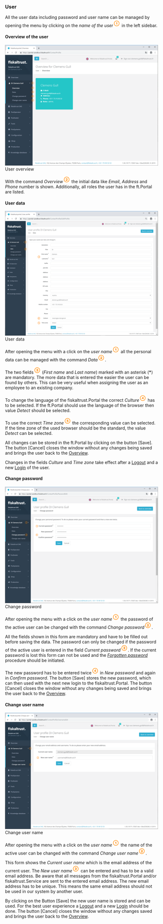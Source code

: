 ### User<a name="user"></a>

All the user data including password and user name can be managed by opening the menu by clicking on the _name of the user_<img src="../images/Numbers/circle-1o.svg" width="24px"> in the left sidebar.

#### Overview of the user<a name="user-overview"></a>

![User overview](images/ContactProfile/overview.png)
User overview

With the command _Overview_<img src="../images/Numbers/circle-2o.svg" width="24px"> the initial data like _Email_, _Address_ and _Phone_ number is shown. Additionally, all roles the user has in the ft.Portal are listed.

#### User data<a name="user-data"></a>

![User data](images/ContactProfile/EditProfile.png)
User data

After opening the menu with a click on the _user name_<img src="../images/Numbers/circle-1o.svg" width="24px"> all the personal data can be managed with the command _Data_<img src="../images/Numbers/circle-2o.svg" width="24px">.

The two fields<img src="../images/Numbers/circle-3o.svg" width="24px"> (_First name_ and _Last name_) marked with an asterisk (__*__) are mandatory. The more data that is entered the easier the user can be found by others. This can be very useful when assigning the user as an employee to an existing company.

To change the language of the fiskaltrust.Portal the correct _Culture_<img src="../images/Numbers/circle-4o.svg" width="24px"> has to be selected. If the ft.Portal should use the language of the browser then value _Detect_ should be selected.

To use the correct _Time zone_<img src="../images/Numbers/circle-5o.svg" width="24px"> the corresponding value can be selected. If the time zone of the used browser should be the standard, the value _Detect_ can be selected.

All changes can be stored in the ft.Portal by clicking on the button \[Save\]. The button \[Cancel\] closes the window without any changes being saved and brings the user back to the [Overview](#user-overview).

Changes in the fields _Culture_ and _Time zone_ take effect after a [Logout](registration-login.md#logout) and a new [Login](registration-login.md#login) of the user.

#### Change password<a name="user-change-password"></a>

![Change password](images/ContactProfile/PasswordEdit.png)
Change password

After opening the menu with a click on the _user name_<img src="../images/Numbers/circle-1o.svg" width="24px"> the password of the active user can be changed with the command _Change password_<img src="../images/Numbers/circle-2o.svg" width="24px">.

All the fields shown in this form are mandatory and have to be filled out before saving the data. The password can only be changed if the password of the active user is entered in the field _Current password_<img src="../images/Numbers/circle-3o.svg" width="24px">. If the current password is lost this form can not be used and the [_Forgotten password_](registration-login.md#reset-password) procedure should be initiated.

The new password has to be entered twice<img src="../images/Numbers/circle-4o.svg" width="24px"> in _New password_ and again in _Confirm password_. The button [Save] stores the new password, which can then used with the next new login to the fiskaltrust.Portal. The button [Cancel] closes the window without any changes being saved and brings the user back to the [Overview](#user-overview).

#### Change user name<a name="user-change-username"></a>

![Change user name](images/ContactProfile/UsernameEdit.png)
Change user name

After opening the menu with a click on the _user name_<img src="../images/Numbers/circle-1o.svg" width="24px"> the name of the active user can be changed with the command _Change user name_<img src="../images/Numbers/circle-2o.svg" width="24px">.

This form shows the _Current user name_ which is the email address of the current user. The _New user name_<img src="../images/Numbers/circle-3o.svg" width="24px"> can be entered and has to be a valid email address. Be aware that all messages from the fiskaltrust.Portal and/or fiskaltrust.Service are sent to the entered email address. The new email address has to be unique. This means the same email address should not be used in our system by another user.

By clicking on the Button \[Save\] the new user name is stored and can be used. For the best user experience a [Logout](registration-login.md#logout) and a new [Login](registration-login.md#login) should be done.
The button \[Cancel\] closes the window without any changes saved and brings the user back to the [Overview](#user-overview).

